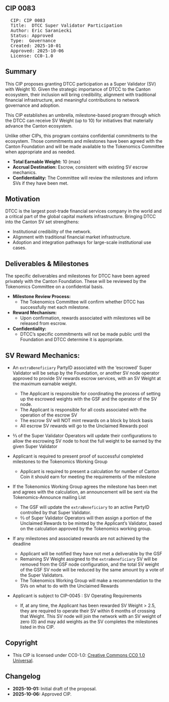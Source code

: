 ## CIP 0083

<pre>
  CIP: CIP 0083
  Title:  DTCC Super Validator Participation  
  Author: Eric Saraniecki
  Status: Approved  
  Type:  Governance
  Created: 2025-10-01
  Approved: 2025-10-06
  License: CC0-1.0
</pre>

## Summary
This CIP proposes granting DTCC participation as a Super Validator (SV) with Weight 10. Given the strategic importance of DTCC to the Canton ecosystem, their inclusion will bring credibility, alignment with traditional financial infrastructure, and meaningful contributions to network governance and adoption.

This CIP establishes an umbrella, milestone-based program through which the DTCC can receive SV Weight (up to 10) for initiatives that materially advance the Canton ecosystem.

Unlike other CIPs, this program contains confidential commitments to the ecosystem. Those commitments and milestones have been agreed with the Canton Foundation and will be made available to the Tokenomics Committee when appropriate and as needed.

* **Total Earnable Weight:** 10 (max)
* **Accrual Destination:** Escrow, consistent with existing SV escrow mechanics.
* **Confidentiality:** The Committee will review the milestones and inform SVs if they have been met.

## Motivation
DTCC is the largest post-trade financial services company in the world and a critical part of the global capital markets infrastructure. Bringing DTCC into the Canton SV set strengthens:

* Institutional credibility of the network.
* Alignment with traditional financial market infrastructure.
* Adoption and integration pathways for large-scale institutional use cases.

## Deliverables & Milestones
The specific deliverables and milestones for DTCC have been agreed privately with the Canton Foundation. These will be reviewed by the Tokenomics Committee on a confidential basis.

* **Milestone Review Process:**
    * The Tokenomics Committee will confirm whether DTCC has successfully met each milestone.
* **Reward Mechanism:**
    * Upon confirmation, rewards associated with milestones will be released from escrow.
* **Confidentiality:**
    * DTCC’s specific commitments will not be made public until the Foundation and DTCC determine it is appropriate.

## SV Reward Mechanics: 
* An `extraBeneficiary` PartyID associated with the ‘escrowed’ Super Validator will be setup by the Foundation, or another SV node operator approved to provide SV rewards escrow services, with an SV Weight at the maximum earnable weight. 
    * The Applicant is responsible for coordinating the process of setting up the escrowed weights with the GSF and the operator of the SV node.
    * The Applicant is responsible for all costs associated with the operation of the escrow SV
    * The escrow SV will NOT mint rewards on a block by block basis
    * All escrow SV rewards will go to the Unclaimed Rewards pool
* ⅔ of the Super Validator Operators will update their configurations to allow the escrowing SV node to host the full weight to be earned by the given Super Validator
* Applicant is required to present proof of successful completed milestones to the Tokenomics Working Group
    * Applicant is required to present a calculation for number of Canton Coin it should earn for meeting the requirements of the milestone
* If the Tokenomics Working Group agrees the milestone has been met and agrees with the calculation, an announcement will be sent via the Tokenomics-Announce mailing List
    * The GSF will update the `extraBeneficiary` to an active PartyID controlled by that Super Validator. 
    * ⅔ of Super Validator Operators will then assign a portion of the Unclaimed Rewards to be minted by the Applicant’s Validator, based on the calculation approved by the Tokenomics working group.
   
* If any milestones and associated rewards are not achieved by the deadline
    * Applicant will be notified they have not met a deliverable by the GSF 
    * Remaining SV Weight assigned to the `extraBeneficiary` SV will be removed from the GSF node configuration, and the total SV weight of the GSF SV node will be reduced by the same amount by a vote of the Super Validators.
    * The Tokenomics Working Group will make a recommendation to the SVs on what to do with the Unclaimed Rewards 
* Applicant is subject to CIP-0045 : SV Operating Requirements
    * If, at any time, the Applicant has been rewarded SV Weight > 2.5, they are required to operate their SV within 6 months of crossing that Weight. This SV node will join the network with an SV weight of zero (0) and may add weights as the SV completes the milestones listed in this CIP.


## Copyright

* This CIP is licensed under CC0-1.0: [Creative Commons CC0 1.0 Universal](https://creativecommons.org/publicdomain/zero/1.0/).

## Changelog

* **2025-10-01:** Initial draft of the proposal.
* **2025-10-06:** Approved CIP.

